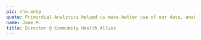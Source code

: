 ```yaml
---
pic: cha.webp
quote: Primordial Analytics helped us make better use of our data, enabling improved care for our community.
name: Jane M.
title: Director @ Community Health Allies
---
```

